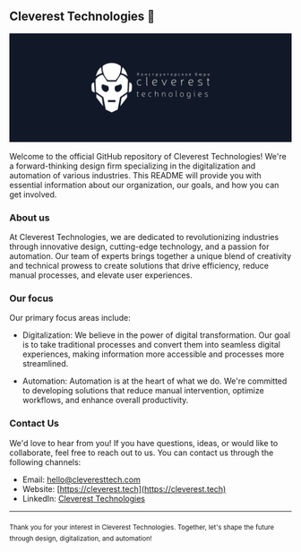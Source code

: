 ## Cleverest Technologies 🤖

![Cleverest Technologies LLP Banner](./profile/clevtech.png)

Welcome to the official GitHub repository of Cleverest Technologies! We're a forward-thinking design firm specializing in the digitalization and automation of various industries. This README will provide you with essential information about our organization, our goals, and how you can get involved.

### About us

At Cleverest Technologies, we are dedicated to revolutionizing industries through innovative design, cutting-edge technology, and a passion for automation. Our team of experts brings together a unique blend of creativity and technical prowess to create solutions that drive efficiency, reduce manual processes, and elevate user experiences.

### Our focus

Our primary focus areas include:

- Digitalization: We believe in the power of digital transformation. Our goal is to take traditional processes and convert them into seamless digital experiences, making information more accessible and processes more streamlined.

- Automation: Automation is at the heart of what we do. We're committed to developing solutions that reduce manual intervention, optimize workflows, and enhance overall productivity.

### Contact Us

We'd love to hear from you! If you have questions, ideas, or would like to collaborate, feel free to reach out to us. You can contact us through the following channels:

- Email: [hello@cleveresttech.com](hello@cleveresttech.com)
- Website: [https://cleverest.tech](https://cleverest.tech)
- LinkedIn: [Cleverest Technologies](https://www.linkedin.com/company/cleverest-technologies)

---

<sub>Thank you for your interest in Cleverest Technologies. Together, let's shape the future through design, digitalization, and automation!</sub>
